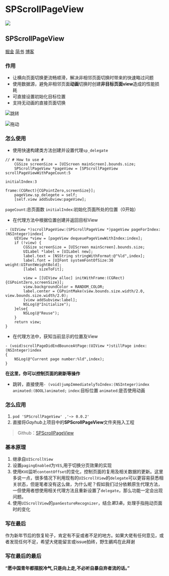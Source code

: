 # SPScrollPageView
![](https://github.com/Tr2e/SPScrollPageView/raw/master/Pictures/SPScrollPageView.png)
## SPScrollPageView

[掘金](https://juejin.im/post/5a9a72a8518825557a2e6bb5)
[简书](https://www.jianshu.com/p/2457d29f83a8)
[博客](http://tr2e.com.cn/)

### 作用
* 让横向页面切换更流畅顺滑，解决非相邻页面切换时带来的快速略过问题
* 使用数据源，避免非相邻页面**动画**切换时创建**非目标页面view**造成的性能损耗
* 可直接设置初始化目标位置
* 支持无动画的直接页面切换


![跳转](https://user-gold-cdn.xitu.io/2018/3/4/161f0205c8c61af3?w=373&h=630&f=gif&s=38964)

![拖动](https://user-gold-cdn.xitu.io/2018/3/4/161f02319270b888?w=373&h=630&f=gif&s=202611)

### 怎么使用
* 使用快速构建类方法创建并设置代理`sp_delegate`
```
// # How to use #
    CGSize screenSize = [UIScreen mainScreen].bounds.size;
    SPScrollPageView *pageView = [SPScrollPageView scrollPageViewWithPageCount:5
                                                                  initialIndex:3
                                                                         frame:(CGRect){CGPointZero,screenSize}];
    pageView.sp_delegete = self;
    [self.view addSubview:pageView];
```
`pageCount`:总页面数
`initialIndex`:初始化页面所处的位置（0开始）

* 在代理方法中根据位置创建并返回目标View
```
- (UIView *)scrollPageView:(SPScrollPageView *)pageView pageForIndex:(NSInteger)index{
    UIView *view = [pageView dequeuePageViewWithIndex:index];
    if (!view) {
        CGSize screenSize = [UIScreen mainScreen].bounds.size;
        UILabel *label = [UILabel new];
        label.text = [NSString stringWithFormat:@"%ld",index];
        label.font = [UIFont systemFontOfSize:30 weight:UIFontWeightBold];
        [label sizeToFit];
        
        view = [[UIView alloc] initWithFrame:(CGRect){CGPointZero,screenSize}];
        view.backgroundColor = RANDOM_COLOR;
        label.center = CGPointMake(view.bounds.size.width/2.0, view.bounds.size.width/2.0);
        [view addSubview:label];
        NSLog(@"Initialize");
    }else{
        NSLog(@"Reuse");
    }
    return view;
}
```
* 在代理方法中，获知当前显示的位置及View
```
- (void)scrollPageDidEndBounceAtPage:(UIView *)stillPage index:(NSInteger)index
{
    NSLog(@"Current page number:%ld",index);
}
```
**在这里，你可以控制页面的刷新等操作**

* 跳转，直接使用`- (void)jumpImmediatelyToIndex:(NSInteger)index animated:(BOOL)animated;`
`index`:目标位置 `animated`:是否使用动画

### 怎么应用
1. `pod 'SPScrollPageView' ,'~> 0.0.2'`
2. 直接将*Gayhub*上项目中的**SPScrollPageView**文件夹拖入工程
> Github：[SPScrollPageView](https://github.com/Tr2e/SPScrollPageView)

### 基本原理
1. 继承自`UIScrollView`
2. 设置`pagingEnabled`为`YES`,用于切换分页效果的实现
3. 使用`KVO`监听`contentOffset`的变化，控制页面的复用及相关数据的更新。这里多说一点，很多情况下利用现有的`UIScrollView`的`delegate`可以更容易获悉相关状态，但是笔者没有这么做，为什么呢？假如我们过分依赖原生代理方法，一但使用者想使用相关代理方法且重新设置了`delegate`，那么功能一定会出现问题。
4. 使用`UIScrollView`的`panGestureRecognizer`，结合*第3条*，处理手指拖动页面时的变化

### 写在最后
作为新年节后的恢复轮子，肯定有不妥或者不足的地方。如果大佬有任何意见，或者发现任何不足，希望大佬能留言或issue拍砖，野生鶸鸡在此拜谢

### 写在最后的最后
**“愿中国青年都摆脱冷气,只是向上走,不必听自暴自弃者流的话。”**
